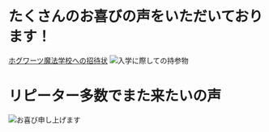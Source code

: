 
# たくさんのお喜びの声をいただいております！ 
[ホグワーツ魔法学校への招待状](https://16-2505-083-3.github.io/enpitHP/)
![入学に際しての持参物](https://publicdomainq.net/images/201609/19s/publicdomainq-0000782dcf.jpg)

# リピーター多数でまた来たいの声
![お喜び申し上げます](http://onlinemlmbiz.web.fc2.com/img/luckygirl.jpg)
